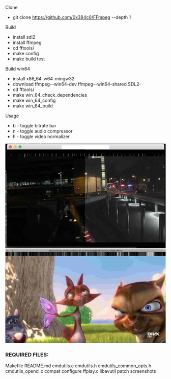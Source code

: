 Clone
* git clone https://github.com/0x384c0/FFmpeg --depth 1

Build
* install sdl2
* install ffmpeg <version>
* cd fftools/
* make config 
* make build test

Build win64
* install x86_64-w64-mingw32
* download ffmpeg-<version>-win64-dev ffmpeg-<version>-win64-shared SDL2-<version>
* cd fftools/
* make win_64_check_dependencies
* make win_64_config
* make win_64_build

Usage
* b - toggle bitrate bar
* n - toggle audio compressor
* h - toggle video normalizer

![Alt text](screenshots/screenshot_video_normalizer.jpg?raw=true "video_normalizer")
![Alt text](screenshots/screenshot.jpg?raw=true "bitrate_bar")


### REQUIRED FILES:
Makefile
README.md
cmdutils.c
cmdutils.h
cmdutils_common_opts.h
cmdutils_opencl.c
compat
configure
ffplay.c
libavutil
patch
screenshots